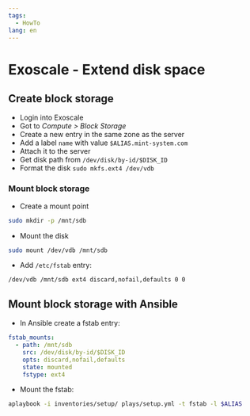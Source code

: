 ```yaml
---
tags:
  - HowTo
lang: en
---
```

# Exoscale - Extend disk space

## Create block storage

* Login into Exoscale
* Got to *Compute > Block Storage*
* Create a new entry in the same zone as the server
* Add a label `name` with value `$ALIAS.mint-system.com`
* Attach it to the server
* Get disk path from `/dev/disk/by-id/$DISK_ID`
* Format the disk `sudo mkfs.ext4 /dev/vdb`

### Mount block storage

* Create a mount point

```bash
sudo mkdir -p /mnt/sdb
```

* Mount the disk

```bash
sudo mount /dev/vdb /mnt/sdb
```

* Add `/etc/fstab` entry:

```
/dev/vdb /mnt/sdb ext4 discard,nofail,defaults 0 0
```

## Mount block storage with Ansible

* In Ansible create a fstab entry:

```yml
fstab_mounts:
  - path: /mnt/sdb
    src: /dev/disk/by-id/$DISK_ID
    opts: discard,nofail,defaults
    state: mounted
    fstype: ext4
```

* Mount the fstab:

```bash
aplaybook -i inventories/setup/ plays/setup.yml -t fstab -l $ALIAS
```
